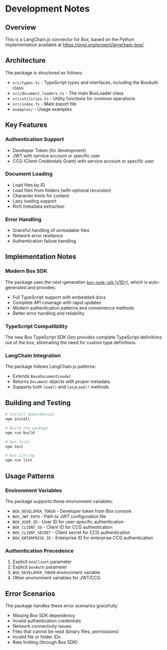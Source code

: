 # Development Notes

## Overview

This is a LangChain.js connector for Box, based on the Python implementation available at https://pypi.org/project/langchain-box/. 

## Architecture

The package is structured as follows:

- `src/types.ts` - TypeScript types and interfaces, including the BoxAuth class
- `src/document_loaders.ts` - The main BoxLoader class
- `src/utilities.ts` - Utility functions for common operations
- `src/index.ts` - Main export file
- `examples/` - Usage examples

## Key Features

### Authentication Support
- Developer Token (for development)
- JWT with service account or specific user
- CCG (Client Credentials Grant) with service account or specific user

### Document Loading
- Load files by ID
- Load files from folders (with optional recursion)
- Character limits for content
- Lazy loading support
- Rich metadata extraction

### Error Handling
- Graceful handling of unreadable files
- Network error resilience
- Authentication failure handling

## Implementation Notes

### Modern Box SDK
The package uses the next-generation [`box-node-sdk` (v10+)](https://github.com/box/box-node-sdk/tree/sdk-gen), which is auto-generated and provides:

- Full TypeScript support with embedded docs
- Complete API coverage with rapid updates
- Modern authentication patterns and convenience methods
- Better error handling and reliability

### TypeScript Compatibility
The new Box TypeScript SDK Gen provides complete TypeScript definitions out of the box, eliminating the need for custom type definitions.

### LangChain Integration
The package follows LangChain.js patterns:
- Extends `BaseDocumentLoader`
- Returns `Document` objects with proper metadata
- Supports both `load()` and `lazyLoad()` methods

## Building and Testing

```bash
# Install dependencies
npm install

# Build the package
npm run build

# Run tests
npm test

# Run linting
npm run lint
```

## Usage Patterns

### Environment Variables
The package supports these environment variables:
- `BOX_DEVELOPER_TOKEN` - Developer token from Box console
- `BOX_JWT_PATH` - Path to JWT configuration file
- `BOX_USER_ID` - User ID for user-specific authentication
- `BOX_CLIENT_ID` - Client ID for CCG authentication
- `BOX_CLIENT_SECRET` - Client secret for CCG authentication
- `BOX_ENTERPRISE_ID` - Enterprise ID for enterprise CCG authentication

### Authentication Precedence
1. Explicit `boxClient` parameter
2. Explicit `boxAuth` parameter
3. `BOX_DEVELOPER_TOKEN` environment variable
4. Other environment variables for JWT/CCG

## Error Scenarios

The package handles these error scenarios gracefully:
- Missing Box SDK dependency
- Invalid authentication credentials
- Network connectivity issues
- Files that cannot be read (binary files, permissions)
- Invalid file or folder IDs
- Rate limiting (through Box SDK)
